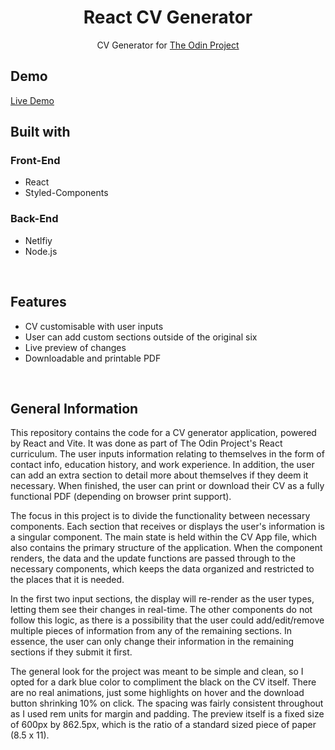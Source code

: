 <h1 align='center'>React CV Generator</h1>

<p align='center'>CV Generator for <a href='https://www.theodinproject.com/paths/full-stack-javascript/courses/react'>The Odin Project</a></p>

<h2>Demo</h2>

[Live Demo](https://react-cv-pdf.netlify.app)

<h2>Built with</h2>

<h3>Front-End</h3>

- React
- Styled-Components

<h3>Back-End</h3>

- Netlfiy
- Node.js

</br>

<h2>Features</h2>

- CV customisable with user inputs
- User can add custom sections outside of the original six
- Live preview of changes
- Downloadable and printable PDF

</br>

<h2>General Information</h2>

This repository contains the code for a CV generator application, powered by React and Vite. It was done as part of The Odin Project's React curriculum. The user inputs information relating to themselves in the form of contact info, education history, and work experience. In addition, the user can add an extra section to detail more about themselves if they deem it necessary. When finished, the user can print or download their CV as a fully functional PDF (depending on browser print support).

The focus in this project is to divide the functionality between necessary components. Each section that receives or displays the user's information is a singular component. The main state is held within the CV App file, which also contains the primary structure of the application. When the component renders, the data and the update functions are passed through to the necessary components, which keeps the data organized and restricted to the places that it is needed.

In the first two input sections, the display will re-render as the user types, letting them see their changes in real-time. The other components do not follow this logic, as there is a possibility that the user could add/edit/remove multiple pieces of information from any of the remaining sections. In essence, the user can only change their information in the remaining sections if they submit it first.

The general look for the project was meant to be simple and clean, so I opted for a dark blue color to compliment the black on the CV itself. There are no real animations, just some highlights on hover and the download button shrinking 10% on click. The spacing was fairly consistent throughout as I used rem units for margin and padding. The preview itself is a fixed size of 600px by 862.5px, which is the ratio of a standard sized piece of paper (8.5 x 11).